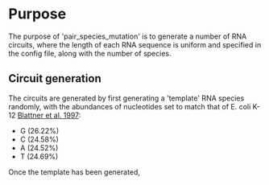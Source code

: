 
# Purpose

The purpose of 'pair_species_mutation' is to generate a number of RNA circuits, where the length of each RNA sequence is uniform and specified in the config file, along with the number of species.

## Circuit generation

The circuits are generated by first generating a 'template' RNA species randomly, with the abundances of nucleotides set to match that of E. coli K-12 [Blattner et al. 1997](https://www.science.org/doi/10.1126/science.277.5331.1453?url_ver=Z39.88-2003&rfr_id=ori:rid:crossref.org&rfr_dat=cr_pub%20%200pubmed):
- G (26.22%)
- C (24.58%)
- A (24.52%)
- T (24.69%)

Once the template has been generated,
